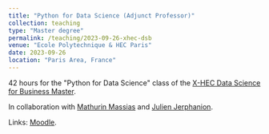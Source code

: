 ```yaml
---
title: "Python for Data Science (Adjunct Professor)"
collection: teaching
type: "Master degree"
permalink: /teaching/2023-09-26-xhec-dsb
venue: "Ecole Polytechnique & HEC Paris"
date: 2023-09-26
location: "Paris Area, France"
---
```


42 hours for the "Python for Data Science" class of the [X-HEC Data Science for Business Master](https://programmes.polytechnique.edu/en/master/programs/data-science-for-business-joint-degree-with-hec).

In collaboration with [Mathurin Massias](https://mathurinm.github.io/) and [Julien Jerphanion](https://jjerphan.xyz/).

Links: [Moodle](https://moodle.polytechnique.fr/enrol/index.php?id=14764).